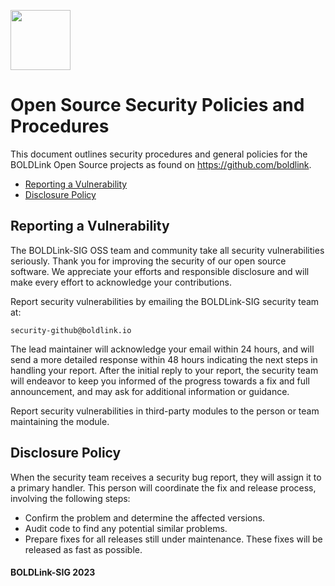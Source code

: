 [<img src="https://avatars.githubusercontent.com/u/25388280?s=200&v=4" width="96"/>](https://boldlink.io)

# Open Source Security Policies and Procedures

This document outlines security procedures and general policies for the
BOLDLink Open Source projects as found on https://github.com/boldlink.

  * [Reporting a Vulnerability](#reporting-a-vulnerability)
  * [Disclosure Policy](#disclosure-policy)

## Reporting a Vulnerability

The BOLDLink-SIG OSS team and community take all security vulnerabilities
seriously. Thank you for improving the security of our open source
software. We appreciate your efforts and responsible disclosure and will
make every effort to acknowledge your contributions.

Report security vulnerabilities by emailing the BOLDLink-SIG security team at:

    security-github@boldlink.io

The lead maintainer will acknowledge your email within 24 hours, and will
send a more detailed response within 48 hours indicating the next steps in
handling your report. After the initial reply to your report, the security
team will endeavor to keep you informed of the progress towards a fix and
full announcement, and may ask for additional information or guidance.

Report security vulnerabilities in third-party modules to the person or
team maintaining the module.

## Disclosure Policy

When the security team receives a security bug report, they will assign it
to a primary handler. This person will coordinate the fix and release
process, involving the following steps:

  * Confirm the problem and determine the affected versions.
  * Audit code to find any potential similar problems.
  * Prepare fixes for all releases still under maintenance. These fixes
    will be released as fast as possible.

#### BOLDLink-SIG 2023
